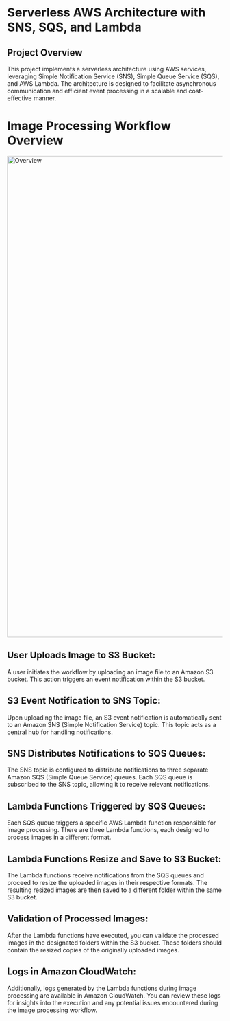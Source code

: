 # Serverless AWS Architecture with SNS, SQS, and Lambda

## Project Overview

This project implements a serverless architecture using AWS services, leveraging Simple Notification Service (SNS), Simple Queue Service (SQS), and AWS Lambda. The architecture is designed to facilitate asynchronous communication and efficient event processing in a scalable and cost-effective manner.

# Image Processing Workflow Overview

<img width="1122" alt="Overview" src="https://github.com/renilsequeira/serverless-sns-sqs-lambda/assets/77531126/d19feaba-87f9-4b29-a806-e95431bef513">



## User Uploads Image to S3 Bucket:

A user initiates the workflow by uploading an image file to an Amazon S3 bucket. This action triggers an event notification within the S3 bucket.

## S3 Event Notification to SNS Topic:

Upon uploading the image file, an S3 event notification is automatically sent to an Amazon SNS (Simple Notification Service) topic. This topic acts as a central hub for handling notifications.

## SNS Distributes Notifications to SQS Queues:

The SNS topic is configured to distribute notifications to three separate Amazon SQS (Simple Queue Service) queues. Each SQS queue is subscribed to the SNS topic, allowing it to receive relevant notifications.

## Lambda Functions Triggered by SQS Queues:

Each SQS queue triggers a specific AWS Lambda function responsible for image processing. There are three Lambda functions, each designed to process images in a different format.

## Lambda Functions Resize and Save to S3 Bucket:

The Lambda functions receive notifications from the SQS queues and proceed to resize the uploaded images in their respective formats. The resulting resized images are then saved to a different folder within the same S3 bucket.

## Validation of Processed Images:

After the Lambda functions have executed, you can validate the processed images in the designated folders within the S3 bucket. These folders should contain the resized copies of the originally uploaded images.

## Logs in Amazon CloudWatch:

Additionally, logs generated by the Lambda functions during image processing are available in Amazon CloudWatch. You can review these logs for insights into the execution and any potential issues encountered during the image processing workflow.
